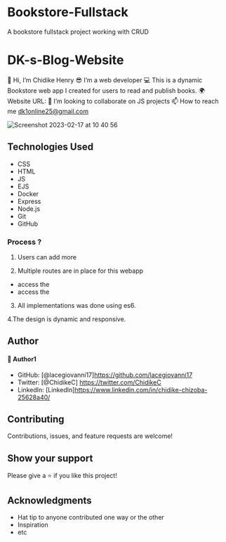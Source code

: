 # Bookstore-Fullstack
A bookstore fullstack project working with CRUD

# DK-s-Blog-Website

👋 Hi, I’m Chidike Henry 
😎 I’m a web developer 
💻 This is a dynamic Bookstore web app I created for users to read and publish books. 
🌍 Website URL: 
💞️ I’m looking to collaborate on JS projects 
📫 How to reach me dk1online25@gmail.com

![Screenshot 2023-02-17 at 10 40 56](https://user-images.githubusercontent.com/30509335/219609765-115d48ca-b406-4a86-b131-3f6fa06a4b8c.png)


## Technologies Used
* CSS
* HTML
* JS
* EJS
* Docker
* Express
* Node.js
* Git
* GitHub


### Process ?

1. Users can add more

2. Multiple routes are in place for this webapp
 - access the 
 - access the 

3. All implementations was done using es6.

4.The design is dynamic and responsive.


## Author

#### 👤 Author1
- GitHub: [@lacegiovanni17]https://github.com/lacegiovanni17
- Twitter: [@ChidikeC] https://twitter.com/ChidikeC
- LinkedIn: [LinkedIn]https://www.linkedin.com/in/chidike-chizoba-25628a40/

## Contributing 
Contributions, issues, and feature requests are welcome!

## Show your support
Please give a ⭐️ if you like this project! 

## Acknowledgments
- Hat tip to anyone contributed one way or the other 
- Inspiration
- etc

